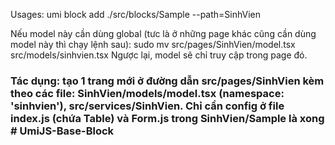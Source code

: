 Usages: 
umi block add ./src/blocks/Sample --path=SinhVien

Nếu model này cần dùng global (tưc là ở những page khác cũng cần dùng model này thì chạy lệnh sau): 
sudo mv src/pages/SinhVien/model.tsx src/models/sinhvien.tsx
Ngược lại, model sẽ chỉ truy cập trong page đó.

### Tác dụng: tạo 1 trang mới ở đường dẫn src/pages/SinhVien kèm theo các file: SinhVien/models/model.tsx (namespace: 'sinhvien'), src/services/SinhVien. Chỉ cần config ở file index.js (chứa Table) và Form.js trong SinhVien/Sample là xong # UmiJS-Base-Block

